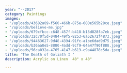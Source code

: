 ```yaml
---
year: "--2017"
category: Paintings
images:
- "/uploads/43682a09-f560-466b-875e-680e565b28ce.jpeg"
- "/uploads/believe-me.jpg"
- "/uploads/679cfbcc-c648-457f-b418-b13d828fa7eb.jpeg"
- "/uploads/32c70f5d-0484-49f5-8253-6a52672f4873.jpeg"
- "/uploads/94463627-9d48-4394-91fc-a1be6dad9d75.jpeg"
- "/uploads/b36aa8e5-8880-4add-9cf9-64a47f90f888.jpeg"
- "/uploads/56ca032a-4765-4147-b613-c9a44878c5da.jpeg"
title: 'The Death of Goliath I '
description: Acrylic on Linen  48" x 48"

---
```

